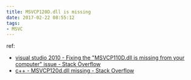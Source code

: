 ```yaml
---
title: MSVCP120D.dll is missing
date: 2017-02-22 08:55:12
tags:
- MSVC
---
```


ref:    

- [visual studio 2010 - Fixing the &quot;MSVCP110D.dll is missing from your computer&quot; issue - Stack Overflow](http://stackoverflow.com/questions/21458908/fixing-the-msvcp110d-dll-is-missing-from-your-computer-issue)
- [c++ - MSVCP120d.dll missing - Stack Overflow](http://stackoverflow.com/questions/21707992/msvcp120d-dll-missing)
